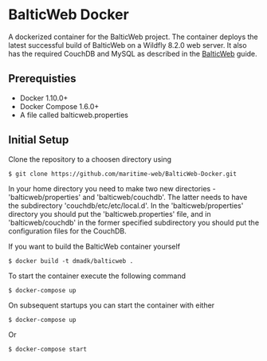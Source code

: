 # BalticWeb Docker
A dockerized container for the BalticWeb project. The container deploys the latest successful build of BalticWeb on a Wildfly 8.2.0 web server. It also has the required CouchDB and MySQL as described in the [BalticWeb](https://github.com/maritime-web/BalticWeb#balticweb) guide. 

## Prerequisties
* Docker 1.10.0+
* Docker Compose 1.6.0+
* A file called balticweb.properties

## Initial Setup
Clone the repository to a choosen directory using

    $ git clone https://github.com/maritime-web/BalticWeb-Docker.git

In your home directory you need to make two new directories - 'balticweb/properties' and 'balticweb/couchdb'. The latter needs to have the subdirectory 'couchdb/etc/etc/local.d'.
In the 'balticweb/properties' directory you should put the 'balticweb.properties' file, and in 'balticweb/couchdb' in the former specified subdirectory you should put the configuration files for the CouchDB.

If you want to build the BalticWeb container yourself 

    $ docker build -t dmadk/balticweb .

To start the container execute the following command
    
    $ docker-compose up

On subsequent startups you can start the container with either

    $ docker-compose up

Or

    $ docker-compose start
